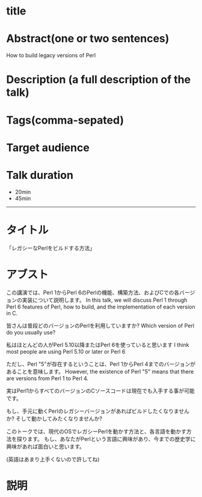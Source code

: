 # title

# Abstract(one or two sentences)
How to build  legacy versions of Perl

# Description (a full description of the talk)

# Tags(comma-sepated)

# Target audience

# Talk duration

- 20min
- 45min


----

# タイトル

「レガシーなPerlをビルドする方法」


# アブスト

この講演では、Perl 1からPerl 6のPerlの機能、構築方法、およびCでの各バージョンの実装について説明します。
In this talk, we will discuss Perl 1 through Perl 6 features of Perl, how to build, and the implementation of each version in C.

皆さんは普段どのバージョンのPerlを利用していますか?
Which version of Perl do you usually use?

私はほとんどの人がPerl 5.10以降またはPerl 6を使っていると思います
I think most people are using Perl 5.10 or later or Perl 6


ただし、Perl "5"が存在するということは、Perl 1からPerl 4までのバージョンがあることを意味します。
However, the existence of Perl "5" means that there are versions from Perl 1 to Perl 4.


実はPerl1からすべてのバージョンのCソースコードは現在でも入手する事が可能です。

もし、手元に動くPerlのレガシーバージョンがあればビルドしたくなりませんか? そして動かしてみたくなりませんか?

このトークでは、現代のOSでレガシーPerlを動かす方法と、各言語を動かす方法を探ります。
もし、あなたがPerlという言語に興味があり、今までの歴史学に興味があれば面白いと思います。

(英語はあまり上手くないので許してね)

# 説明

